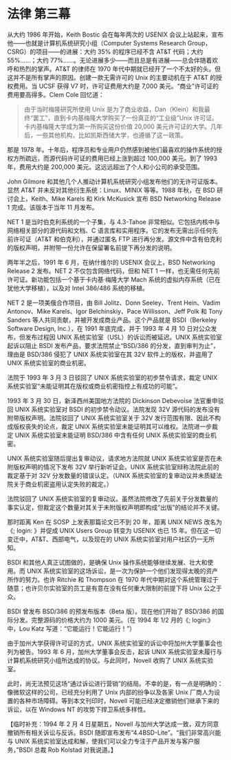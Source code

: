 # 法律 第三幕

从大约 1986 年开始，Keith Bostic 会在每年两次的 USENIX 会议上站起来，宣布他——也就是计算机系统研究小组（Computer Systems Research Group，CSRG）的项目——的进展：大约 35% 的程序已经不含 AT\&T 代码；大约 55%……；大约 77%……。无论进展多少——而且总是有进展——总会伴随着欢呼和热烈的掌声。AT\&T 的律师在 1970 年代中期就已经开了一个不太好的头。但这并不是所有掌声的原因。创建一款无需许可的 Unix 的主要动机在于 AT\&T 的授权费用。当 UCSF 获得 V7 时，许可证费用大约是 7,000 美元。“商业”许可证的费用要高得多。Clem Cole 回忆道：

>由于当时梅隆研究所使用 Unix 是为了商业收益，Dan（Klein）和我最终“罢工”，直到卡内基梅隆大学购买了一份真正的“工业级”Unix 许可证。卡内基梅隆大学成为第一所购买这份价值 20,000 美元许可证的大学。几年后，一些其他机构，比如凯斯西储大学，也遵循了这一政策。

那是 1978 年。十年后，程序员和专业用户仍然感到被他们最喜欢的操作系统的授权方所疏远，而源代码许可证的费用已经上涨到超过 100,000 美元。到了 1993 年，费用大约是 200,000 美元。这远远超出了个人和小公司的承受范围。

John Gilmore 和其他几个人推动计算机系统研究小组发布他们的无许可证版本。显然 AT\&T 并未反对其他衍生系统：Linux、MINIX 等等。1988 年秋，在 BSD 研讨会上，Keith、Mike Karels 和 Kirk McKusick 宣布 BSD Networking Release 1 完成。该版本于当年 11 月发布。

NET 1 是当时伯克利系统的一个子集，与 4.3-Tahoe 非常相似。它包括内核中与网络相关部分的源代码和文档、C 语言库和实用程序。它的发布无需出示任何先前许可证（AT\&T 和伯克利），并通过匿名 FTP 进行再分发。源文件中含有伯克利的版权声明，并附带一份允许在保留署名前提下再分发的说明。

两年半之后，1991 年 6 月，在纳什维尔的 USENIX 会议上，BSD Networking Release 2 发布。NET 2 不仅包含网络代码，但和 NET 1 一样，也无需任何先前许可证。新功能包括一个基于卡内基·梅隆大学 Mach 系统的虚拟内存系统（已在犹他大学移植），以及对 Intel 386/486 系统的移植。

NET 2 是一项美俄合作项目，由 Bill Jolitz、Donn Seeley、Trent Hein、Vadim Antonov、Mike Karels、Igor Belchinskiy、Pace Willisson、Jeff Polk 和 Tony Sanders 等人共同贡献，并被开发成商业产品。这个产品就是 BSDI（Berkeley Software Design, Inc.），在 1991 年底完成，并于 1993 年 4 月 10 日对公众发布，但发布过程因 UNIX 系统实验室（USL）的诉讼而被延迟。UNIX 系统实验室起诉以阻止 BSDI 发布产品，要求法院禁止“BSD/386 的分发，直到审判为止”，理由是 BSD/386 侵犯了 UNIX 系统实验室在其 32V 软件上的版权，并盗用了 UNIX 系统实验室的商业机密。

法院于 1993 年 3 月 3 日驳回了 UNIX 系统实验室的初步禁令请求，裁定 UNIX 系统实验室“未能证明其在版权或商业机密指控上有成功的可能”。

1993 年 3 月 30 日，新泽西州美国地方法院的 Dickinson Debevoise 法官重申驳回 UNIX 系统实验室对 BSDI 的初步禁令动议。法院发现 32V 源代码的发布没有附带版权声明。法院驳回了 UNIX 系统实验室关于 32V 发行范围有限、因此不构成版权丧失的论点，裁定 UNIX 系统实验室未能证明其可以维权。法院进一步裁定 UNIX 系统实验室未能证明 BSD/386 中含有任何 UNIX 系统实验室的商业机密。

UNIX 系统实验室随后提出复审动议，请求地方法院就 UNIX 系统实验室是否在未附版权声明的情况下发布 32V 举行新听证会。UNIX 系统实验室辩称法院此前的裁定基于对 32V 分发数量的错误认定。（UNIX 系统实验室的复审动议并未质疑法院关于商业机密盗用认定失败的裁定。）

法院驳回了 UNIX 系统实验室的复审动议。虽然法院修改了先前关于分发数量的事实认定，但裁定这个数量对其关于未附版权声明即构成“出版”的结论并不关键。

那时距离 Ken 在 SOSP 上发表那篇论文已不到 20 年，距离 UNIX NEWS 改名为《; login: 》并促成 UNIX Users Group 转变为 USENIX 也已 15 年。但在这一切变迁中，AT\&T、西部电气，以及现在的 UNIX 系统实验室对用户社区仍一无所知。

BSDI 和其他人真正试图做的，是确保 Unix 操作系统能够继续发展、壮大和使用。而 UNIX 系统实验室的这场诉讼，是一次为保护一个他们发现得太晚的资产所作的努力。也许 Ritchie 和 Thompson 在 1970 年代中期对这个系统管理过于随意；也许贝尔实验室的员工是有意在没有任何重大限制的前提下将 Unix 公之于众。

BSDI 曾发布 BSD/386 的预发布版本（Beta 版）。现在他们开始了 BSD/386 的国际分发。完整源码的价格大约为 1000 美元。（在 1994 年 1/2 月的《; login:》中，Lou Katz 写道：“它能运行！它能运行！”）

由于加州大学获得许可证的方式，UNIX 系统实验室的诉讼中将加州大学董事会也列为被告。1993 年 6 月，加州大学董事会反击，起诉 UNIX 系统实验室未履行与计算机系统研究小组所达成的协议。与此同时，Novell 收购了 UNIX 系统实验室。

此时，尚无法预见这场“通过诉讼进行营销”的结局。不幸的是，有一点是明确的：像微软这样的公司，已经充分利用了 Unix 内部的纷争以及各家 Unix 厂商人为设置的各种市场障碍。等到本文刊印时，Novell 可能已经决定撤销他们继承下来的诉讼，以在 Windows NT 的攻势下捍卫系统多样性。

【临时补充：1994 年 2 月 4 日星期五，Novell 与加州大学达成一致，双方同意撤销所有相关诉讼与反诉。BSDI 随即宣布发布“4.4BSD-Lite”。“我们非常高兴能与 UNIX 系统实验室达成和解，使我们可以全力专注于产品开发与客户服务，”BSDI 总裁 Rob Kolstad 对我说道。】
